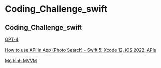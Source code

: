 # Coding_Challenge_swift
## Coding_Challenge_swift


[GPT-4](https://chat.openai.com/c/ef7dd4c8-41dc-4f53-9d6c-9a1fa39b23e8) <br><br>
[How to use API in App (Photo Search) - Swift 5, Xcode 12, iOS 2022, APIs](https://www.youtube.com/watch?v=IQ4jh4EfVOM) <br><br>
[Mô hình MVVM ](https://gemini.google.com/app/56a2a091da93b1f0) <br><br>
